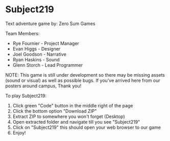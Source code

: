 # Subject219
Text adventure game by: Zero Sum Games

Team Members:
- Rye Fournier - Project Manager
- Evan Higgs - Designer
- Joel Goodson - Narrative
- Ryan Haskins - Sound
- Glenn Storch - Lead Programmer

NOTE: This game is still under development so there may be missing assets (sound or visual)
    as well as possible bugs. If you've arrived here from our posters around campus, Thank you!

To play Subject219:
1) Click green "Code" button in the middle right of the page
2) Click the bottom option "Download ZIP"
3) Extract ZIP to somewhere you won't forget (Desktop)
4) Open extracted folder and navigate till you see "Subject219"
5) Click on "Subject219" this should open your web browser to our game
6) Enjoy!
